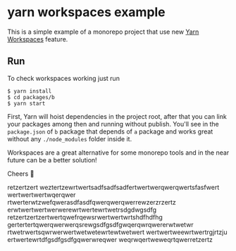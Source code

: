 # yarn workspaces example

This is a simple example of a monorepo project that use new [Yarn Workspaces](https://github.com/thejameskyle/rfcs-1/blob/workspaces/accepted/0000-workspaces.md) feature.

## Run

To check workspaces working just run

```
$ yarn install
$ cd packages/b
$ yarn start
```

First, Yarn will hoist dependencies in the project root, after that you can link your packages among then and running without publish. You'll see in the `package.json` of `b` package that depends of `a` package and works great without any `./node_modules` folder inside it.

Workspaces are a great alternative for some monorepo tools and in the near future can be a better solution!

Cheers 🍻

retzertzert
weztertzewrtwertsadfsadfsadfertwertwerqwerqwertsfasfwert
wertwertwertwqerqwer
rtwerterwtzwefqwerasdfasdfqwerqwerqwerrewzerzrzertz
erwtwertwertwerwerewrtwertewrtwetrsdgdwgsdfg
retzertzertzertwertqwefrqewsrwertwertwrtshdfhdfhg
gertertertqwerqwerwerqsrewgsdfgsdfgwqerqwrqwererwtwetwr
rtwetrwertsqwrwerwertwetwetewrtewtwetwert
wertwertweewrtwertrgjrtzju
ertwertewrtdfgsdfgsdfgqwerwreqwer
weqrwqertweweqrtqwerretzertz
